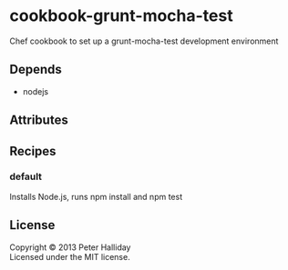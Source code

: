 cookbook-grunt-mocha-test
=========================

Chef cookbook to set up a grunt-mocha-test development environment

## Depends

- nodejs

## Attributes

## Recipes

### default

Installs Node.js, runs npm install and npm test

## License
Copyright &copy; 2013 Peter Halliday  
Licensed under the MIT license.
